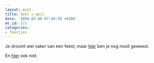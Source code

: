 ```yaml
---
layout: post
title: Geel = geil
date: '2004-03-08 07:49:59 +0100'
mt_id: 572
categories:
- feestjes
---
```

Je droomt wel vaker van een feest, maar <a href="http://huisfeestje.mine.nu/~ibb97/">hier</a> ben je nog nooit geweest.

En <a href="http://www.fototime.com/inv/B227ECFDD76CC3D">hier</a> ook niet.

